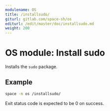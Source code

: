 ```yaml
---
modulename: OS
title: /installsudo/
giturl: gitlab.com/space-sh/os
editurl: /edit/master/doc/installsudo.md
weight: 200
---
```

# OS module: Install sudo

Installs the `sudo` package.


## Example

```sh
space -m os /installsudo/
```

Exit status code is expected to be 0 on success.
